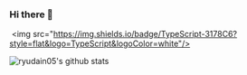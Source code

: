 ### Hi there 👋


 <img src="https://img.shields.io/badge/TypeScript-3178C6?style=flat&logo=TypeScript&logoColor=white"/>
 
![ryudain05's github stats](https://github-readme-stats.vercel.app/api?username=ryudain05&theme=omni&show_icons=true)
